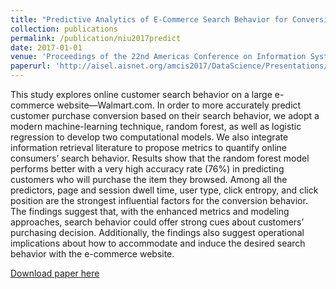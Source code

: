 ```yaml
---
title: "Predictive Analytics of E-Commerce Search Behavior for Conversion."
collection: publications
permalink: /publication/niu2017predict
date: 2017-01-01
venue: 'Proceedings of the 22nd Americas Conference on Information Systems.'
paperurl: 'http://aisel.aisnet.org/amcis2017/DataScience/Presentations/7/'
---
```

This study explores online customer search behavior on a large e-commerce website—Walmart.com. In order to more accurately predict customer purchase conversion based on their search behavior, we adopt a modern machine-learning technique, random forest, as well as logistic regression to develop two computational models. We also integrate information retrieval literature to propose metrics to quantify online consumers’ search behavior. Results show that the random forest model performs better with a very high accuracy rate (76%) in predicting customers who will purchase the item they browsed. Among all the predictors, page and session dwell time, user type, click entropy, and click position are the strongest influential factors for the conversion behavior. The findings suggest that, with the enhanced metrics and modeling approaches, search behavior could offer strong cues about customers’ purchasing decision. Additionally, the findings also suggest operational implications about how to accommodate and induce the desired search behavior with the e-commerce website.


[Download paper here](http://aisel.aisnet.org/amcis2017/DataScience/Presentations/7/)
